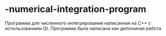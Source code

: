 # -numerical-integration-program
Программа для численного интегрирования написанная на С++ с использованием Qt. Программа была написана как дипломная работа
